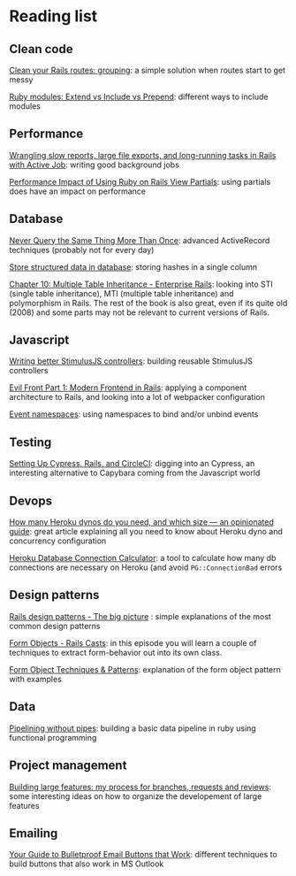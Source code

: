 # Reading list

## Clean code
[Clean your Rails routes: grouping](https://medium.com/rubycademy/how-to-keep-your-routes-clean-in-ruby-on-rails-f7cf348ec13b): a simple solution when routes start to get messy

[Ruby modules: Extend vs Include vs Prepend](https://gist.github.com/max-las/288df80f6c14bec7b96a6b2df566ae51): different ways to include modules

## Performance
[Wrangling slow reports, large file exports, and long-running tasks in Rails with Active Job](https://boringrails.com/articles/large-exports-and-slow-reports-with-activejob/): writing good background jobs

[Performance Impact of Using Ruby on Rails View Partials](https://scoutapm.com/blog/performance-impact-of-using-ruby-on-rails-view-partials): using partials does have an impact on performance

## Database
[Never Query the Same Thing More Than Once](https://johnnunemaker.com/never-query-the-same-thing-more-than-once/): advanced ActiveRecord techniques (probably not for every day)

[Store structured data in database](https://api.rubyonrails.org/classes/ActiveRecord/Store.html): storing hashes in a single column

[Chapter 10: Multiple Table Inheritance - Enterprise Rails](https://danchak99.wordpress.com/enterprise-rails/chapter-10-multiple-table-inheritance/): looking into STI (single table inheritance), MTI (multiple table inheritance) and polymorphism in Rails. The rest of the book is also great, even if its quite old (2008) and some parts may not be relevant to current versions of Rails.

## Javascript
[Writing better StimulusJS controllers](https://boringrails.com/articles/better-stimulus-controllers/): building reusable StimulusJS controllers

[Evil Front Part 1: Modern Frontend in Rails](https://evilmartians.com/chronicles/evil-front-part-1): applying a component architecture to Rails, and looking into a lot of webpacker configuration

[Event namespaces](https://medium.com/@giraldezjorge/jquery-event-namespaces-25df89bd89dd): using namespaces to bind and/or unbind events

## Testing
[Setting Up Cypress, Rails, and CircleCI](https://gilesbowkett.com/blog/2020/10/09/cypress-rails-circle/): digging into an Cypress, an interesting alternative to Capybara coming from the Javascript world

## Devops
[How many Heroku dynos do you need, and which size — an opinionated guide](https://railsautoscale.com/how-many-dynos/): great article explaining all you need to know about Heroku dyno and concurrency configuration

[Heroku Database Connection Calculator](https://railsautoscale.com/heroku-postgresql-connection-calculator/): a tool to calculate how many db connections are necessary on Heroku (and avoid `PG::ConnectionBad` errors

## Design patterns
[Rails design patterns - The big picture](https://longliveruby.com/articles/rails-design-patterns-the-big-picture) : simple explanations of the most common design patterns

[Form Objects - Rails Casts](http://railscasts.com/episodes/416-form-objects?view=asciicast): in this episode you will learn a couple of techniques to extract form-behavior out into its own class.

[Form Object Techniques & Patterns](https://medium.com/@jaryl/disciplined-rails-form-object-techniques-patterns-part-1-23cfffcaf429): explanation of the form object pattern with examples

## Data
[Pipelining without pipes](https://thoughtbot.com/blog/pipelining-without-pipes-in-ruby): building a basic data pipeline in ruby using functional programming

## Project management
[Building large features: my process for branches, requests and reviews](https://remimercier.com/building-large-features-process/): some interesting ideas on how to organize the developement of large features

## Emailing
[Your Guide to Bulletproof Email Buttons that Work](https://www.litmus.com/blog/a-guide-to-bulletproof-buttons-in-email-design/): different techniques to build buttons that also work in MS Outlook
